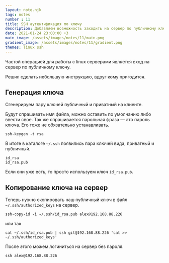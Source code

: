```yaml
---
layout: note.njk
tags: notes
number : 11
title: SSH аутентификация по ключу
description: Добавляем возможность заходить на сервер по публичному ключу
date: 2021-01-24 23:00:00 +3
main_image: /assets/images/notes/11/main.png
gradient_image: /assets/images/notes/11/gradient.png
themes: linux ssh
---
```


Частой операцией для работы с linux серверами является вход на сервер по публичному ключу.

Решил сделать небольшую инструкцию, вдруг кому пригодится.

## Генерация ключа

Сгенерируем пару ключей публичный и приватный на клиенте.

Будут спрашивать имя файла, можно оставить по умолчанию либо ввести свое. Так же спрашивается парольная фраза — это пароль ключа.
Его тоже не обязательно устанавливать.

```shell
ssh-keygen -t rsa
```

В итоге в каталоге `~/.ssh` появились пара ключей вида, приватный и публичный.

```shell
id_rsa
id_rsa.pub
```

Если они уже есть, то просто используем ключ `id_rsa.pub`.

## Копирование ключа на сервер

Теперь нужно скопировать наш публичный ключ в файл `~/.ssh/authorized_keys` на сервер.


```shell
ssh-copy-id -i ~/.ssh/id_rsa.pub alex@192.168.88.226
```
или так

```shell
cat ~/.ssh/id_rsa.pub | ssh git@192.168.88.226 'cat >> ~/.ssh/authorized_keys'
```

После этого можем логиниться на сервер без пароля.

```shell
ssh alex@192.168.88.226
```
